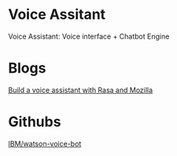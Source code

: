 # Voice Assitant

Voice Assistant: Voice interface + Chatbot Engine


# Blogs
[Build a voice assistant with Rasa and Mozilla](https://rasa.com/blog/how-to-build-a-voice-assistant-with-open-source-rasa-and-mozilla-tools/)

# Githubs
[IBM/watson-voice-bot](https://github.com/IBM/watson-voice-bot)

